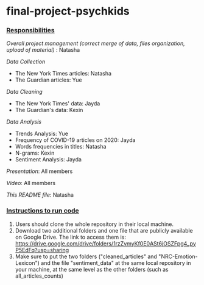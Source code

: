 # final-project-psychkids

### <ins>Responsibilities<ins>

*Overall project management (correct merge of data, files organization, upload of material)* : Natasha

*Data Collection*
- The New York Times articles: Natasha
- The Guardian articles: Yue

*Data Cleaning*
- The New York Times' data: Jayda
- The Guardian's data: Kexin

*Data Analysis*
- Trends Analysis: Yue
- Frequency of COVID-19 articles on 2020: Jayda
- Words frequencies in titles: Natasha
- N-grams: Kexin
- Sentiment Analysis: Jayda

*Presentation*: All members

*Video*: All members

*This README file*: Natasha

### <ins>Instructions to run code<ins>

1. Users should clone the whole repository in their local machine.
2. Download two additional folders and one file that are publicly available on Google Drive. The link to access them is: https://drive.google.com/drive/folders/1rzZvmyKf0E0ASt6jOSZFpg4_pyP5EdFq?usp=sharing
4. Make sure to put the two folders ("cleaned_articles" and "NRC-Emotion-Lexicon") and the file "sentiment_data" at the same local repository in your machine, at the same level as the other folders (such as all_articles_counts)
